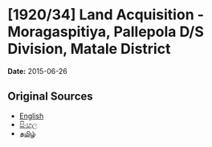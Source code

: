 # [1920/34] Land Acquisition - Moragaspitiya, Pallepola D/S Division, Matale District

**Date:** 2015-06-26

## Original Sources

- [English](https://documents.gov.lk/view/extra-gazettes/2015/6/1920-34_E.pdf)
- [සිංහල](https://documents.gov.lk/view/extra-gazettes/2015/6/1920-34_S.pdf)
- [தமிழ்](https://documents.gov.lk/view/extra-gazettes/2015/6/1920-34_T.pdf)
